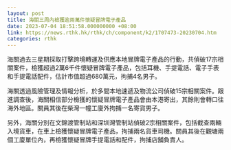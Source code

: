```yaml
---
layout: post
title: 海關三周內檢獲逾兩萬件懷疑冒牌電子產品
date: 2023-07-04 18:51:58.000000000 +08:00
link: https://news.rthk.hk/rthk/ch/component/k2/1707473-20230704.htm
categories: rthk
---
```


海關過去三星期採取打擊跨境轉運及供應本地冒牌電子產品的行動，共偵破17宗相關案件，檢獲超過2萬6千件懷疑冒牌電子產品，包括耳機、手提電話、電子手表和手提電話配件，估計市值超過680萬元，拘捕4名男子。

海關透過風險管理及情報分析，於多間本地速遞及物流公司偵破15宗相關案件。跟進調查後，海關相信部分檢獲的懷疑冒牌電子產品會由本港寄出，其餘則會轉口往海外地區。關員其後在柴灣一幢工廈外拘捕一名寄貨男子。

另外，海關分別在文錦渡管制站和深圳灣管制站偵破2宗相關案件，包括截查兩輛入境貨車，在車上檢獲懷疑冒牌電子產品，拘捕兩名貨車司機。關員其後在觀塘兩個工廈單位內，再檢獲懷疑冒牌手提電話和配件，拘捕店舖負責人。
